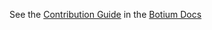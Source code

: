 See the [Contribution Guide](https://botium-docs.readthedocs.io/) in the [Botium Docs](https://botium-docs.readthedocs.io/)
